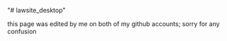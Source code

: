 "# lawsite_desktop" 

this page was edited by me on both of my github accounts;
sorry for any confusion
